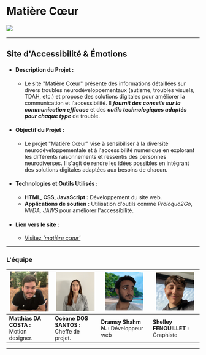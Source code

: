 
# Matière Cœur

[<img src="https://github.com/Cosmo-Vibe/matiere-coeur/assets/150383280/65117a2a-f447-43f0-bf1f-638e6704c01a" width="500"/>](https://github.com/Cosmo-Vibe/matiere-coeur/assets/150383280/65117a2a-f447-43f0-bf1f-638e6704c01a)

---

## Site d'Accessibilité & Émotions

- #### **Description du Projet :**
    - Le site "Matière Cœur" présente des informations détaillées sur divers troubles neurodéveloppementaux (autisme, troubles visuels, TDAH, etc.) et propose des solutions digitales pour améliorer la communication et l'accessibilité. Il ***fournit des conseils sur la communication efficace*** et des ***outils technologiques adaptés pour chaque type*** de trouble.
    
- #### **Objectif du Projet :**
    - Le projet "Matière Cœur" vise à sensibiliser à la diversité neurodéveloppementale et à l'accessibilité numérique en explorant les différents raisonnements et ressentis des personnes neurodiverses. Il s'agit de rendre les idées possibles en intégrant des solutions digitales adaptées aux besoins de chacun.

- #### **Technologies et Outils Utilisés :**
    - **HTML, CSS, JavaScript :** Développement du site web.
    - **Applications de soutien :** Utilisation d'outils comme *Proloquo2Go, NVDA, JAWS* pour améliorer l'accessibilité.

- #### **Lien vers le site :**  
    - [Visitez *'matière cœur'*](https://cosmo-vibe.github.io/matiere-coeur/)  

---

### L'équipe

| [<img src="./assets/img/pictures/da-costa-picture.jpg" width="100"/>](./assets/img/pictures/da-costa-picture.jpg "Matthias le motion designer") | [<img src="./assets/img/pictures/dos-santos-picture.jpg" width="100"/>](./assets/img/pictures/dos-santos-picture.jpg "Océane la cheffe de projet") | [<img src="./assets/img/pictures/dramsy-picture.jpg" width="100"/>](./assets/img/pictures/dramsy-picture.jpg "Shahm le développeur") | [<img src="./assets/img/pictures/shelley-picture.jpg" width="100"/>](./assets/img/pictures/shelley-picture.jpg "Shelley la graphiste") |
|---|---|---|---|
| **Matthias DA COSTA :** Motion designer. | **Océane DOS SANTOS :** Cheffe de projet. | **Dramsy Shahm N. :** Développeur web | **Shelley FENOUILLET :** Graphiste |

---
